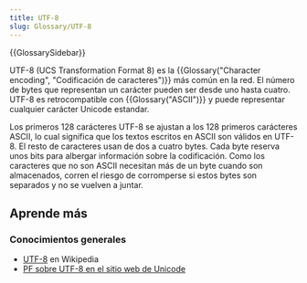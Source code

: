 ```yaml
---
title: UTF-8
slug: Glossary/UTF-8
---
```


{{GlossarySidebar}}

UTF-8 (UCS Transformation Format 8) es la {{Glossary("Character encoding", "Codificación de caracteres")}} más común en la red. El número de bytes que representan un carácter pueden ser desde uno hasta cuatro. UTF-8 es retrocompatible con {{Glossary("ASCII")}} y puede representar cualquier carácter Unicode estandar.

Los primeros 128 carácteres UTF-8 se ajustan a los 128 primeros carácteres ASCII, lo cual significa que los textos escritos en ASCII son válidos en UTF-8. El resto de caracteres usan de dos a cuatro bytes. Cada byte reserva unos bits para albergar información sobre la codificación. Como los caracteres que no son ASCII necesitan más de un byte cuando son almacenados, corren el riesgo de corromperse si estos bytes son separados y no se vuelven a juntar.

## Aprende más

### Conocimientos generales

- [UTF-8](https://es.wikipedia.org/wiki/UTF-8) en Wikipedia
- [PF sobre UTF-8 en el sitio web de Unicode](http://www.unicode.org/faq/utf_bom.html#UTF8)
